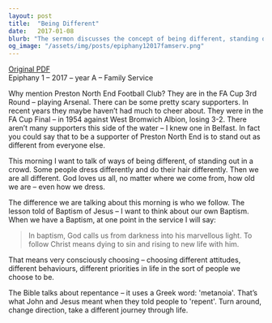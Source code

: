 ```yaml
---
layout: post
title:  "Being Different"
date:   2017-01-08
blurb: "The sermon discusses the concept of being different, standing out in a crowd, and choosing to follow Christ. It emphasizes the importance of making conscious choices about our attitudes, behaviors, and life priorities. The sermon also explains the concept of 'metanoia', a Greek word used in the Bible, which means to repent, turn around, change direction, and take a different journey through life."
og_image: "/assets/img/posts/epiphany12017famserv.png"
---
```

[Original PDF](/assets/pdf/epiphany12017famserv.pdf)    
Epiphany 1 – 2017 – year A – Family Service

Why mention Preston North End Football Club? They are in the FA Cup 3rd Round – playing Arsenal. There can be some pretty scary supporters. In recent years they maybe haven’t had much to cheer about. They were in the FA Cup Final – in 1954 against West Bromwich Albion, losing 3-2. There aren’t many supporters this side of the water – I knew one in Belfast. In fact you could say that to be a supporter of Preston North End is to stand out as different from everyone else.

This morning I want to talk of ways of being different, of standing out in a crowd. Some people dress differently and do their hair differently. Then we are all different. God loves us all, no matter where we come from, how old we are – even how we dress.

The difference we are talking about this morning is who we follow. The lesson told of Baptism of Jesus – I want to think about our own Baptism. When we have a Baptism, at one point in the service I will say:

>In baptism, God calls us from darkness into his marvellous light. To follow Christ means dying to sin and rising to new life with him.

That means very consciously choosing – choosing different attitudes, different behaviours, different priorities in life in the sort of people we choose to be.

The Bible talks about repentance – it uses a Greek word: 'metanoia'. That’s what John and Jesus meant when they told people to 'repent'. Turn around, change direction, take a different journey through life.
